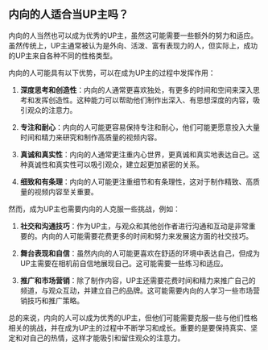 ## 内向的人适合当UP主吗？

内向的人当然也可以成为优秀的UP主，虽然这可能需要一些额外的努力和适应。虽然传统上，UP主通常被认为是外向、活泼、富有表现力的人，但实际上，成功的UP主来自各种不同的性格类型。

内向的人可能具有以下优势，可以在成为UP主的过程中发挥作用：

1. **深度思考和创造性**：内向的人通常更喜欢独处，有更多的时间和空间来深入思考和发挥创造性。这种能力可以帮助他们制作出深入、有思想深度的内容，吸引观众的注意力。

2. **专注和耐心**：内向的人可能更容易保持专注和耐心，他们可能更愿意投入大量时间和精力来研究和制作高质量的视频内容。

3. **真诚和真实性**：内向的人通常更注重内心世界，更真诚和真实地表达自己。这种真诚性和真实性可以吸引观众，建立起更加紧密的关系。

4. **细致和有条理**：内向的人可能更注重细节和有条理性，这对于制作精致、高质量的视频内容至关重要。

然而，成为UP主也需要内向的人克服一些挑战，例如：

1. **社交和沟通技巧**：作为UP主，与观众和其他创作者进行沟通和互动是非常重要的。内向的人可能需要花费更多的时间和努力来发展这方面的社交技巧。

2. **舞台表现和自信**：虽然内向的人可能更喜欢在舒适的环境中表达自己，但成为UP主需要在相机前自信地展现自己。这可能需要一些练习和适应。

3. **推广和市场营销**：除了制作内容，UP主还需要花费时间和精力来推广自己的频道，与观众互动，并建立自己的品牌。这可能需要内向的人学习一些市场营销技巧和推广策略。

总的来说，内向的人可以成为优秀的UP主，但他们可能需要克服一些与他们性格相关的挑战，并在成为UP主的过程中不断学习和成长。重要的是要保持真实、坚定和对自己的热情，这样才能吸引和留住观众的注意力。